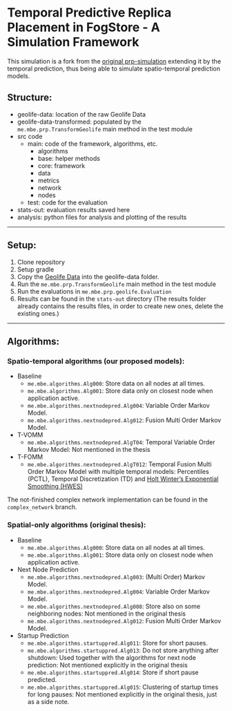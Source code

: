# Temporal Predictive Replica Placement in FogStore - A Simulation Framework

This simulation is a fork from the [original prp-simulation](https://github.com/MalteBellmann/prp-simulation) extending it by the temporal prediction, thus being able to simulate spatio-temporal prediction models.


## Structure:

- geolife-data: location of the raw Geolife Data
- geolife-data-transformed: populated by the `me.mbe.prp.TransformGeolife` main method in the test module
- src code
    - main: code of the framework, algorithms, etc.
        - algorithms
        - base: helper methods
        - core: framework
        - data
        - metrics
        - network
        - nodes
    - test: code for the evaluation
- stats-out: evaluation results saved here
- analysis: python files for analysis and plotting of the results

---

## Setup:

1. Clone repository
2. Setup gradle
3. Copy the [Geolife Data][1] into the geolife-data folder.
4. Run the `me.mbe.prp.TransformGeolife` main method in the test module
5. Run the evaluations in `me.mbe.prp.geolife.Evaluation`
6. Results can be found in the `stats-out` directory (The results folder already contains the results files, in order to create new ones, delete the existing ones.)

---

## Algorithms:

### Spatio-temporal algorithms (our proposed models):
- Baseline
    - `me.mbe.algorithms.Alg000`: Store data on all nodes at all times.
    - `me.mbe.algorithms.Alg001`: Store data only on closest node when application active.
    - `me.mbe.algorithms.nextnodepred.Alg004`: Variable Order Markov Model.
    - `me.mbe.algorithms.nextnodepred.Alg012`: Fusion Multi Order Markov Model.
- T-VOMM
    - `me.mbe.algorithms.nextnodepred.AlgT04`: Temporal Variable Order Markov Model: Not mentioned in the thesis
- T-FOMM
    - `me.mbe.algorithms.nextnodepred.AlgT012`: Temporal Fusion Multi Order Markov Model with multiple temporal models: Percentiles (PCTL), Temporal Discretization (TD) and [Holt Winter’s Exponential Smoothing (HWES)](https://github.com/nchandra/ExponentialSmoothing)

The not-finished complex network implementation can be found in the `complex_network` branch.

### Spatial-only algorithms (original thesis):

- Baseline
  - `me.mbe.algorithms.Alg000`: Store data on all nodes at all times.
  - `me.mbe.algorithms.Alg001`: Store data only on closest node when application active.
- Next Node Prediction
  - `me.mbe.algorithms.nextnodepred.Alg003`: (Multi Order) Markov Model.
  - `me.mbe.algorithms.nextnodepred.Alg004`: Variable Order Markov Model.
  - `me.mbe.algorithms.nextnodepred.Alg008`: Store also on some neighboring nodes: Not mentioned in the original thesis
  - `me.mbe.algorithms.nextnodepred.Alg012`: Fusion Multi Order Markov Model.
- Startup Prediction
  - `me.mbe.algorithms.startuppred.Alg011`: Store for short pauses.
  - `me.mbe.algorithms.startuppred.Alg013`: Do not store anything after shutdown: Used together with the algorithms for next node prediction: Not mentioned explicitly in the original thesis
  - `me.mbe.algorithms.startuppred.Alg014`: Store if short pause predicted.
  - `me.mbe.algorithms.startuppred.Alg015`: Clustering of startup times for long pauses: Not mentioned explicitly in the original thesis, just as a side note.

[1]: https://www.microsoft.com/en-us/download/details.aspx?id=52367
